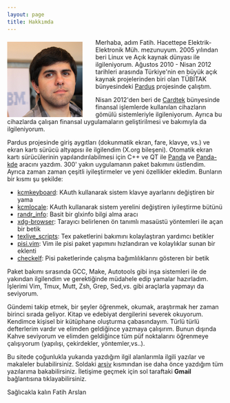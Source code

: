```yaml
---
layout: page
title: Hakkımda
---
```


<img src="/images/ftharsln.png" align="left" style="margin-right:30px; margin-top:7px;"> Merhaba, adım Fatih.  Hacettepe Elektrik-Elektronik Müh. mezunuyum. 2005 yılından beri Linux ve Açık kaynak dünyası ile ilgileniyorum. Ağustos 2010 - Nisan 2012 tarihleri arasında  Türkiye'nin en büyük açık kaynak projelerinden biri olan TÜBİTAK bünyesindeki [Pardus](http://www.pardus.org.tr/) projesinde çalıştım. 

Nisan 2012'den beri de [Cardtek](http://www.cardtek.com/) bünyesinde finansal işlemlerde kullanılan cihazların gömülü sistemleriyle ilgileniyorum. Ayrıca bu cihazlarda çalışan finansal uygulamaların geliştirilmesi ve bakımıyla da ilgileniyorum.

Pardus projesinde giriş aygıtları (dokunmatik ekran, fare, klavye, vs.) ve ekran kartı sürücü altyapısı ile ilgilendim (X.org bileşeni). Otomatik ekran kartı sürücülerinin yapılandırılabilmesi için C++ ve QT ile [Panda](http://svn.pardus.org.tr/uludag/trunk/panda/) ve [Panda-kde](http://svn.pardus.org.tr/uludag/trunk/kde/panda-kde/) aracını yazdım. 300' yakın uygulamanın paket bakımını üstlendim. Ayrıca zaman zaman çeşitli iyileştirmeler ve yeni özellikler ekledim. Bunların bir kısmı şu şekilde:

* [kcmkeyboard](http://svn.pardus.org.tr/uludag/trunk/playground/fatih.arslan/kauth_kcmkeyboard/): KAuth kullanarak sistem klavye ayarlarını değiştiren bir yama
* [kcmlocale](http://svn.pardus.org.tr/uludag/trunk/playground/fatih.arslan/kcmlocale/): KAuth kullanarak sistem yerelini değiştiren iyileştirme bütünü
* [randr_info](http://svn.pardus.org.tr/uludag/trunk/playground/fatih.arslan/randr_info/): Basit bir glxinfo bilgi alma aracı
* [xdg-browser](http://svn.pardus.org.tr/uludag/trunk/playground/fatih.arslan/xdg-browser/): Tarayıcı belirlenen ön tanımlı masaüstü yöntemleri ile açan bir betik
* [texlive_scripts](http://svn.pardus.org.tr/uludag/trunk/scripts/tex/): Tex paketlerini bakımını kolaylaştıran yardımcı betikler
* [pisi.vim](https://github.com/farslan/pisi-vim): Vim ile pisi paket yapımını hızlandıran ve kolaylıklar sunan bir eklenti
* [checkelf](http://svn.pardus.org.tr/uludag/trunk/scripts/checkelf): Pisi paketlerinde çalışma bağımlılıklarını gösteren bir betik

Paket bakımı sırasında GCC, Make, Autotools gibi inşa sistemleri ile de yakından ilgilendim ve gerektiğinde müdahele edip yamalar hazırladım. İşlerimi Vim, Tmux, Mutt, Zsh, Grep, Sed,vs. gibi araçlarla yapmayı da seviyorum.

Gündemi takip etmek, bir şeyler öğrenmek, okumak, araştırmak her zaman birinci sırada geliyor. Kitap ve edebiyat dergilerini severek okuyorum. Kendimce kişisel bir kütüphane oluşturma çabasındayım. Türlü türlü defterlerim vardır ve elimden geldiğince yazmaya çalışırım. Bunun dışında Kahve seviyorum ve elimden geldiğince tüm püf noktalarını öğrenmeye çalışıyorum (yapılışı, çekirdekler, yöntemler,vs..).

Bu sitede çoğunlukla yukarıda yazdığım ilgil alanlarımla ilgili yazılar ve makaleler bulabilirsiniz. Soldaki [arşiv](http://blog.arsln.org/archives/) kısmından ise daha önce yazdığım tüm yazılarıma bakabilirsiniz. İletişime geçmek için sol taraftaki **Gmail** bağlantısına tıklayabilirsiniz.

Sağlıcakla kalın Fatih Arslan
